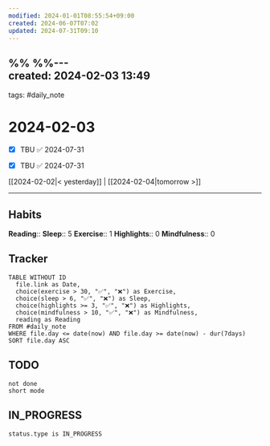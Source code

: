 ```yaml
---
modified: 2024-01-01T08:55:54+09:00
created: 2024-06-07T07:02
updated: 2024-07-31T09:10
---
```

%%  %%---  
created: 2024-02-03 13:49  
---  
tags: #daily_note  
  
# 2024-02-03  
- [x] TBU   ✅ 2024-07-31
- [x] TBU   ✅ 2024-07-31
  
  
[[2024-02-02|< yesterday]] | [[2024-02-04|tomorrow >]]  
  
---  

## Habits

**Reading**::
**Sleep**:: 5
**Exercise**:: 1
**Highlights**:: 0
**Mindfulness**:: 0
## Tracker

```dataview
TABLE WITHOUT ID
  file.link as Date,
  choice(exercise > 30, "✅", "❌") as Exercise,
  choice(sleep > 6, "✅", "❌") as Sleep,
  choice(highlights >= 3, "✅", "❌") as Highlights,
  choice(mindfulness > 10, "✅", "❌") as Mindfulness,
  reading as Reading
FROM #daily_note
WHERE file.day <= date(now) AND file.day >= date(now) - dur(7days)
SORT file.day ASC
```

## TODO
```tasks  
not done  
short mode  
```

## IN_PROGRESS
```tasks  
status.type is IN_PROGRESS
```

